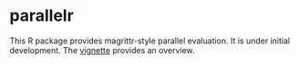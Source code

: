 # parallelr

This R package provides magrittr-style parallel evaluation. It is
under initial development. The [vignette](vignettes/parallelr.Rmd)
provides an overview.
